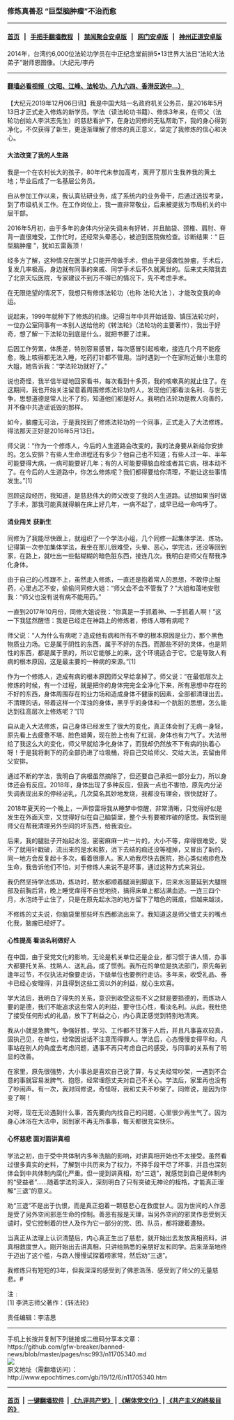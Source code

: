 ### 修炼真善忍 “巨型脑肿瘤”不治而愈
------------------------

#### [首页](https://github.com/gfw-breaker/banned-news/blob/master/README.md) &nbsp;&nbsp;|&nbsp;&nbsp; [手把手翻墙教程](https://github.com/gfw-breaker/guides/wiki) &nbsp;&nbsp;|&nbsp;&nbsp; [禁闻聚合安卓版](https://github.com/gfw-breaker/bn-android) &nbsp;&nbsp;|&nbsp;&nbsp; [网门安卓版](https://github.com/oGate2/oGate) &nbsp;&nbsp;|&nbsp;&nbsp; [神州正道安卓版](https://github.com/SzzdOgate/update) 



<div><img alt="" class="aligncenter wp-post-image" src="http://i.epochtimes.com/assets/uploads/2019/12/14042606040520-600x400.jpg"/>
<div class="red16 caption">
 2014年，台湾约6,000位法轮功学员在中正纪念堂前排5•13世界大法日“法轮大法弟子”谢师恩图像。（大纪元/李丹
</div>
</div><hr/>

#### [翻墙必看视频（文昭、江峰、法轮功、八九六四、香港反送中...）](https://github.com/gfw-breaker/banned-news/blob/master/pages/link3.md)

<div><p>
 【大纪元2019年12月06日讯】我是中国大陆一名政府机关公务员，是2016年5月13日才正式走入修炼的新学员。学法（读法轮功书籍）、修炼3年来，在师父（法轮功创始人李洪志先生）的慈悲看护下，在身边同修的无私帮助下，我的身心得到净化，不仅获得了新生，更逐渐理解了修炼的真正意义，坚定了我修炼的信心和决心。
</p>
<h4>
 <b>
  大法改变了我的人生路
 </b>
</h4>
<p>
 我是一个在农村长大的孩子，80年代末参加高考，离开了那片生我养我的黄土地；毕业后成了一名基层公务员。
</p>
<p>
 自从参加工作以来，我认真钻研业务，成了系统内的业务骨干，后通过选拔考录，到了市级机关工作。在工作岗位上，我一直非常敬业，后来被提拔为市局机关的中层干部。
</p>
<p>
 2016年5月初，由于多年的身体内分泌失调未有好转，并且脑袋、颈椎、肩肘、脊背一直很难受，工作忙时，还经常头晕恶心，被迫到医院做检查。诊断结果：“
 <ok href="http://www.epochtimes.com/gb/tag/%E5%B7%A8%E5%9E%8B%E8%84%91%E8%82%BF%E7%98%A4.html">
  巨型脑肿瘤
 </ok>
 ”，犹如五雷轰顶！
</p>
<p>
 经多方了解，这种情况在医学上只能开颅做手术，但由于是侵袭性肿瘤，手术后，复发几率极高，身边就有同事的亲戚、同学手术后不久就离世的。后来丈夫陪我去了北京天坛医院，专家建议不到万不得已的情况下，先不考虑手术。
</p>
<p>
 在无限绝望的情况下，我想只有修炼法轮功（也称
 <ok href="http://www.epochtimes.com/gb/tag/%E6%B3%95%E8%BD%AE%E5%A4%A7%E6%B3%95.html">
  法轮大法
 </ok>
 ），才能改变我的命运。
</p>
<p>
 说起来，1999年就种下了修炼的机缘。记得当年中共开始诋毁、镇压法轮功时，一位办公室同事有一本别人送给他的《转法轮》（法轮功的主要著作），我出于好奇，想了解一下法轮功到底是什么，就把书要了过来。
</p>
<p>
 后因工作劳累，体质差，特别容易感冒，每次感冒引起咳嗽，接连几个月不能痊愈，晚上咳得都无法入睡，吃药打针都不管用。当时遇到一个在家附近做小生意的大姐，她告诉我：“学法轮功就好了。”
</p>
<p>
 说也奇怪，我半信半疑地回家看书，每次看到十多页，我的咳嗽真的就止住了。在这期间，我也开始关注留意着周围修炼法轮功的人，发现他们都看淡名利、与世无争，思想道德是常人比不了的，知道他们都是好人。我明白法轮功是教人向善的，并不像中共造谣诋毁的那样。
</p>
<p>
 如今，脑瘤无可治，于是我找到了修炼法轮功的一个同事，正式走入了大法修炼。得法那天正好是2016年5月13日。
</p>
<p>
 师父说：“作为一个修炼人，今后的人生道路会改变的，我的法身要从新给你安排的。怎么安排？有些人生命进程还有多少？他自己也不知道；有些人过一年、半年可能要得大病，一病可能要好几年；有的人可能要得脑血栓或者其它病，根本动不了。在今后的人生道路中，你怎么修炼呢？我们都得要给你清理，不能让这些事情发生。”[1]
</p>
<p>
 回顾这段经历，我知道，是慈悲伟大的师父改变了我的人生道路。试想如果当时做了手术，那我可能真就得躺在床上好几年，一病不起了，或早已经一命呜呼了。
</p>
<h4>
 <b>
  消业闯关 获新生
 </b>
</h4>
<p>
 同修为了我能尽快跟上，就组织了一个学法小组，几个同修一起集体学法、炼功。记得第一次参加集体学法，我坐在那儿很难受，头晕、恶心，学完法，还没等回到家，在路上，就吐出一些黏糊糊的暗色脏东西，接连几次。我明白是师父在帮我净化身体。
</p>
<p>
 由于自己的心性跟不上，虽然走入修炼，一直还是抱着常人的思想，不敢停止服药，心里忐忑不安，偷偷问同修大姐：“师父会不会不管我了？”大姐和蔼地安慰我：“师父也没有说有病不能用药。”
</p>
<p>
 一直到2017年10月份，同修大姐说我：“你真是一手抓着神、一手抓着人啊！”这一下我猛然醒悟：我是已经走在神路上的修炼者，修炼人哪有病呢？
</p>
<p>
 师父说：“人为什么有病呢？造成他有病和所有不幸的根本原因是业力，那个黑色物质业力场。它是属于阴性的东西，属于不好的东西。而那些不好的灵体，也是阴性的东西，都是属于黑的，所以它能够上的来，这个环境适合于它。它是导致人有病的根本原因，这是最主要的一种病的来源。”[1]
</p>
<p>
 作为一个修炼人，造成有病的根本原因师父早给拿掉了。师父说：“在最低层次上修炼的时候，有一个过程，就是把你的身体完完全全净化下来，所有思想中存在的不好的东西，身体周围存在的业力场和造成身体不健康的因素，全部都清理出去。不清理的话，带着这样一个浑浊的身体，黑乎乎的身体和一个肮脏的思想，怎么能达到往高层次上修炼呢？”[1]
</p>
<p>
 自从走入大法修炼，自己身体已经发生了很大的变化，真正体会到了无病一身轻，原先看上去疲惫不堪、脸色蜡黄，现在脸上也有了红润，身体也有力气了。大法带给了我这么大的变化，师父早就给净化身体了，而我却仍然放不下有病的执着心呀！于是我将剩下的药全部扔进了垃圾桶，将自己交给师父、交给大法，去留由师父安排。
</p>
<p>
 通过不断的学法，我明白了病根虽然摘除了，但还要自己承担一部分业力，所以身体还会有反应。2018年，身体出现了多种反应，但我一点也不害怕，原先内分泌失调表现出来的停经泌乳，几次莫名其妙地发烧，我都没有理会，很快就好了。
</p>
<p>
 2018年夏天的一个晚上，一声惊雷将我从睡梦中惊醒，非常清晰，只觉得好似是发生在外面天空，又觉得好似在自己脑袋里，整个头有要被炸破的感觉。我悟到是师父在帮我清理另外空间的坏东西，给我消业。
</p>
<p>
 后来，我的腿肚子开始起水泡，密密麻麻一片一片的，大小不等，痒得很难受，受不了就用针戳破，流出来的是水和脓，消下去结的痂还没等褪掉，又冒出了新的，同一地方会反复起十多次，看着很瘆人。家人劝我尽快去医院，担心类似疱疹危及生命，我告诉他们不怕，对于修炼人来说不是坏事，通过这种方式来消业。
</p>
<p>
 我仍然坚持学法炼功，炼功时，脓水都顺着腿淌到脚底下，后来水泡蔓延到大腿根部及前胸后背，晚上睡觉痒得不自觉地挠，搞得床单上都沾满血迹。一连三四个月，水泡终于止住了，只是在原先起水泡的地方留下了暗色的斑痕，但越来越淡。
</p>
<p>
 不修炼的丈夫说，你脑袋里那些坏东西都流出来了。我知道这是师父借丈夫的嘴点化我，脑瘤已经好了。
</p>
<h4>
 <b>
  心性提高 看淡名利做好人
 </b>
</h4>
<p>
 在中国，由于受党文化的影响，无论是机关单位还是企业，都习惯于讲人情，办事大都要托关系、找熟人、送礼品，成了惯例。我所在的单位是执法部门，原先每到逢年过节，不仅执法对像要走访，下级单位也要例行走访。多年来，收受礼品、券卡已经心安理得，并且得到这些工资以外的利益，就心生欢喜。
</p>
<p>
 学大法后，我明白了得失的关系，意识到收受这些不义之财是要损德的，而炼功人要的是德，我们不能追求这些常人的利益，要守住心性，看淡名利。从此，我杜绝了接受任何形式的礼品，放下了利益之心，内心真正感觉到特别地清爽。
</p>
<p>
 我从小就是急脾气，争强好胜，学习、工作都不甘落于人后，并且凡事喜欢较真，固执己见，在单位，经常因说话不注意而得罪人。学法后，心态慢慢变得平和，凡事站在别人的角度去考虑问题，遇事不再只考虑自己的感受，与同事的关系有了明显的改善。
</p>
<p>
 在家里，原先很强势，大小事总是喜欢自己说了算，与丈夫经常吵架，一遇到不合意的事就容易发脾气、抱怨，经常埋怨丈夫对自己不关心。学法后，家里再也没有了吵闹声。有一次，我对同修说，奇怪呀，我和丈夫不吵架了。同修说，是因为你变了啊！
</p>
<p>
 对呀，现在无论遇到什么事，首先要向内找自己的问题，心里很少再生气了。因为身心沐浴在大法中，回到家不再无所事事，每天都很充实快乐。
</p>
<h4>
 <b>
  心怀慈悲 面对面讲真相
 </b>
</h4>
<p>
 学法之初，由于受中共体制内多年洗脑的影响，对讲真相开始也不太接受。虽然看过很多真实的史料，了解到中共历来为了权力，不择手段干尽了坏事，并且也深刻体会到中共体制内腐化严重。但一提到讲真相，劝“三退”，就感觉到自己是体制内的“受益者”……随着学法的深入，深刻明白了只有突破无神论的桎梏，才能真正理解“三退”的意义。
</p>
<p>
 劝“三退”不是出于仇恨，而是真正抱着一颗慈悲心在救度世人。因为世间的人作恶是受了另外空间邪恶生命的控制。善恶有报是天理，当另外空间的邪灵作恶受到天谴时，受它控制着的世人及作为它一部分的党、团、队员，都将跟着遭殃。
</p>
<p>
 当真正从法理上认识清楚后，内心真正生出了慈悲，就开始出去发放真相资料，讲真相救度世人。刚开始出去讲真相，只讲给熟悉的亲朋好友和同学。后来渐渐地终于迈出了这个槛，与路人慢慢试探着唠家常，然后劝“三退”。
</p>
<p>
 我修炼只有短短的3年，但我深深的感受到了佛恩浩荡、感受到了师父的无量慈悲。#
</p>
<p>
 注﹕
 <br/>
 [1] 李洪志师父著作：《转法轮》
</p>
<p>
 责任编辑：李洁思
</p>
</div>
<hr/>
手机上长按并复制下列链接或二维码分享本文章：<br/>
https://github.com/gfw-breaker/banned-news/blob/master/pages/nsc993/n11705340.md <br/>
<a href='https://github.com/gfw-breaker/banned-news/blob/master/pages/nsc993/n11705340.md'><img src='https://github.com/gfw-breaker/banned-news/blob/master/pages/nsc993/n11705340.md.png'/></a> <br/>
原文地址（需翻墙访问）：http://www.epochtimes.com/gb/19/12/6/n11705340.htm


------------------------
#### [首页](https://github.com/gfw-breaker/banned-news/blob/master/README.md) &nbsp;|&nbsp; [一键翻墙软件](https://github.com/gfw-breaker/nogfw/blob/master/README.md) &nbsp;| [《九评共产党》](https://github.com/gfw-breaker/9ping.md/blob/master/README.md#九评之一评共产党是什么) | [《解体党文化》](https://github.com/gfw-breaker/jtdwh.md/blob/master/README.md) | [《共产主义的终极目的》](https://github.com/gfw-breaker/gczydzjmd.md/blob/master/README.md)


<img src='http://gfw-breaker.win/banned-news/pages/nsc993/n11705340.md' width='0px' height='0px'/>